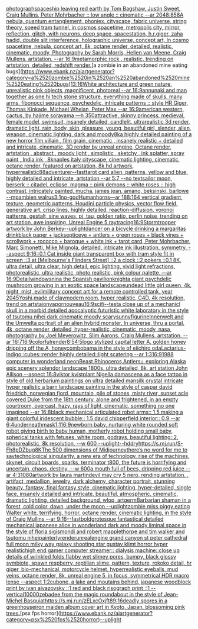 [photograph](https://www.ebank.nz/aiartgenerator?category=photograph)[spaceship leaving red earth by Tom Bagshaw, Justin Sweet, Craig Mullins, Peter Mohrbacher :: low angle :: cinematic --ar 2048:858](https://www.ebank.nz/aiartgenerator?category=spaceship%2520leaving%2520red%2520earth%2520by%2520Tom%2520Bagshaw%2C%2520Justin%2520Sweet%2C%2520Craig%2520Mullins%2C%2520Peter%2520Mohrbacher%2520%3A%3A%2520low%2520angle%2520%3A%3A%2520cinematic%2520--ar%25202048%3A858)[A nebula, quantum entanglement, phoniex, cityscape, fabric universe, string theory, speed tram tunnel, in cosmos spacetime, metropolis city, mirror, reflection, glitch, with neurons, deep space, spacestation, h.r.giger, zaha hadid, double slit interference, holographic universe, concept art, In cosmo spacetime, nebula, concept art, 8k, octane render, detailed, realistic, cinematic, moody, Photography by Sarah Morris, Hellen van Meene, Craig Mullens, artstation, --ar 16:9](https://www.ebank.nz/aiartgenerator?category=A%2520nebula%2C%2520quantum%2520entanglement%2C%2520phoniex%2C%2520cityscape%2C%2520fabric%2520universe%2C%2520string%2520theory%2C%2520speed%2520tram%2520tunnel%2C%2520in%2520cosmos%2520spacetime%2C%2520metropolis%2520city%2C%2520mirror%2C%2520reflection%2C%2520glitch%2C%2520with%2520neurons%2C%2520deep%2520space%2C%2520spacestation%2C%2520h.r.giger%2C%2520zaha%2520hadid%2C%2520double%2520slit%2520interference%2C%2520holographic%2520universe%2C%2520concept%2520art%2C%2520In%2520cosmo%2520spacetime%2C%2520nebula%2C%2520concept%2520art%2C%25208k%2C%2520octane%2520render%2C%2520detailed%2C%2520realistic%2C%2520cinematic%2C%2520moody%2C%2520Photography%2520by%2520Sarah%2520Morris%2C%2520Hellen%2520van%2520Meene%2C%2520Craig%2520Mullens%2C%2520artstation%2C%2520--ar%252016%3A9)[metamorphic rock , realistic, trending on artstation, detailed, redshift render.](https://www.ebank.nz/aiartgenerator?category=metamorphic%2520rock%2520%2C%2520realistic%2C%2520trending%2520on%2520artstation%2C%2520detailed%2C%2520redshift%2520render.)[a zombie in an abandoned mine eating bugs](https://www.ebank.nz/aiartgenerator?category=a%2520zombie%2520in%2520an%2520abandoned%2520mine%2520eating%2520bugs)[13:16](https://www.ebank.nz/aiartgenerator?category=13%3A16)[White architecture and green nature, unrealistic pink objects, magnificent, photoreal --ar 16:9](https://www.ebank.nz/aiartgenerator?category=White%2520architecture%2520and%2520green%2520nature%2C%2520unrealistic%2520pink%2520objects%2C%2520magnificent%2C%2520photoreal%2520--ar%252016%3A9)[annunaki and man together as one hi tech stone structure, everything made of skulls, many arms, fibonocci sequence, psychedelic, intricate patterns :: style HR Giger, Thomas Kinkade, Michael Whelan, Peter Max   --ar 16:9](https://www.ebank.nz/aiartgenerator?category=annunaki%2520and%2520man%2520together%2520as%2520one%2520hi%2520tech%2520stone%2520structure%2C%2520everything%2520made%2520of%2520skulls%2C%2520many%2520arms%2C%2520fibonocci%2520sequence%2C%2520psychedelic%2C%2520intricate%2520patterns%2520%3A%3A%2520style%2520HR%2520Giger%2C%2520Thomas%2520Kinkade%2C%2520Michael%2520Whelan%2C%2520Peter%2520Max%2520%2520%2520--ar%252016%3A9)[american western, cactus, by hajime sorayama —h 350](https://www.ebank.nz/aiartgenerator?category=american%2520western%2C%2520cactus%2C%2520by%2520hajime%2520sorayama%2520%E2%80%94h%2520350)[attractive, skinny princess, medieval, female model, swimsuit, insanely detailed, candlelit, ultrarealistic 3d render, dramatic light, rain, body, skin, pleasure, young, beautiful girl, slender, alien, weapon, cinematic lighting, dark and moody](https://www.ebank.nz/aiartgenerator?category=attractive%2C%2520skinny%2520princess%2C%2520medieval%2C%2520female%2520model%2C%2520swimsuit%2C%2520insanely%2520detailed%2C%2520candlelit%2C%2520ultrarealistic%25203d%2520render%2C%2520dramatic%2520light%2C%2520rain%2C%2520body%2C%2520skin%2C%2520pleasure%2C%2520young%2C%2520beautiful%2520girl%2C%2520slender%2C%2520alien%2C%2520weapon%2C%2520cinematic%2520lighting%2C%2520dark%2520and%2520moody)[8k](https://www.ebank.nz/aiartgenerator?category=8k)[a highly detailed painting of a new horror film villain , film grain, cinematic , insanely realistic + detailed and intricate, cinematic, 3D render by unreal engine, Octane render, artstation , abstract , moody light , simplistic , sketchy , ink splatter, spray paint , India ink , 8k](https://www.ebank.nz/aiartgenerator?category=a%2520highly%2520detailed%2520painting%2520of%2520a%2520new%2520horror%2520film%2520villain%2520%2C%2520film%2520grain%2C%2520cinematic%2520%2C%2520insanely%2520realistic%2520%2B%2520detailed%2520and%2520intricate%2C%2520cinematic%2C%25203D%2520render%2520by%2520unreal%2520engine%2C%2520Octane%2520render%2C%2520artstation%2520%2C%2520abstract%2520%2C%2520moody%2520light%2520%2C%2520simplistic%2520%2C%2520sketchy%2520%2C%2520ink%2520splatter%2C%2520spray%2520paint%2520%2C%2520India%2520ink%2520%2C%25208k)[naples italy cityscape, cinematic lighting, cinematic, octane render, featured on artstation, 8k hd artwork, hyperrealistic](https://www.ebank.nz/aiartgenerator?category=naples%2520italy%2520cityscape%2C%2520cinematic%2520lighting%2C%2520cinematic%2C%2520octane%2520render%2C%2520featured%2520on%2520artstation%2C%25208k%2520hd%2520artwork%2C%2520hyperrealistic)[88](https://www.ebank.nz/aiartgenerator?category=88)[adventurer](https://www.ebank.nz/aiartgenerator?category=adventurer)[--fast](https://www.ebank.nz/aiartgenerator?category=--fast)[tarot card alien, patterns, yellow and blue, highly detailed and intricate, artstation --ar 5:7 --no text](https://www.ebank.nz/aiartgenerator?category=tarot%2520card%2520alien%2C%2520patterns%2C%2520yellow%2520and%2520blue%2C%2520highly%2520detailed%2520and%2520intricate%2C%2520artstation%2520--ar%25205%3A7%2520--no%2520text)[sailor moon, berserk :: citadel, eclipse, magma :: pink demons :: white roses :: high contrast, intricately painted, mucha, james jean, amano, beksinski, barlowe --mp](https://www.ebank.nz/aiartgenerator?category=sailor%2520moon%2C%2520berserk%2520%3A%3A%2520citadel%2C%2520eclipse%2C%2520magma%2520%3A%3A%2520pink%2520demons%2520%3A%3A%2520white%2520roses%2520%3A%3A%2520high%2520contrast%2C%2520intricately%2520painted%2C%2520mucha%2C%2520james%2520jean%2C%2520amano%2C%2520beksinski%2C%2520barlowe%2520--mp)[ambien walrus](https://www.ebank.nz/aiartgenerator?category=ambien%2520walrus)[3:1](https://www.ebank.nz/aiartgenerator?category=3%3A1)[no-god](https://www.ebank.nz/aiartgenerator?category=no-god)[Human](https://www.ebank.nz/aiartgenerator?category=Human)[horns](https://www.ebank.nz/aiartgenerator?category=horns)[—ar 188:164 vertical gradient, texture, geometric patterns, Houdini particle physics, vector flow field, generative art, crisp lines, highly detailed, reaction-diffusion, voronoi patterns, gestalt, sine waves, pi, tau, golden ratio, perlin noise, trending on art station, awe inspiring, Unreal Engine 5 raytracing](https://www.ebank.nz/aiartgenerator?category=%E2%80%94ar%2520188%3A164%2520vertical%2520gradient%2C%2520texture%2C%2520geometric%2520patterns%2C%2520Houdini%2520particle%2520physics%2C%2520vector%2520flow%2520field%2C%2520generative%2520art%2C%2520crisp%2520lines%2C%2520highly%2520detailed%2C%2520reaction-diffusion%2C%2520voronoi%2520patterns%2C%2520gestalt%2C%2520sine%2520waves%2C%2520pi%2C%2520tau%2C%2520golden%2520ratio%2C%2520perlin%2520noise%2C%2520trending%2520on%2520art%2520station%2C%2520awe%2520inspiring%2C%2520Unreal%2520Engine%25205%2520raytracing)[16:9](https://www.ebank.nz/aiartgenerator?category=16%3A9)[Stormtrooper artwork by John Berkey](https://www.ebank.nz/aiartgenerator?category=Stormtrooper%2520artwork%2520by%2520John%2520Berkey)[--uplight](https://www.ebank.nz/aiartgenerator?category=--uplight)[dancer on a bicycle  drinking a margaritas drink](https://www.ebank.nz/aiartgenerator?category=dancer%2520on%2520a%2520bicycle%2520%2520drinking%2520a%2520margaritas%2520drink)[black paper + jacksepticeye + antlers + green roses + black vines + scrollwork + rococco + baroque + white ink + tarot card, Peter Mohrbacher, Marc Simonetti, Mike Mignola, detailed, intricate ink illustration, symmetry. --aspect 9:16](https://www.ebank.nz/aiartgenerator?category=black%2520paper%2520%2B%2520jacksepticeye%2520%2B%2520antlers%2520%2B%2520green%2520roses%2520%2B%2520black%2520vines%2520%2B%2520scrollwork%2520%2B%2520rococco%2520%2B%2520baroque%2520%2B%2520white%2520ink%2520%2B%2520tarot%2520card%2C%2520Peter%2520Mohrbacher%2C%2520Marc%2520Simonetti%2C%2520Mike%2520Mignola%2C%2520detailed%2C%2520intricate%2520ink%2520illustration%2C%2520symmetry.%2520--aspect%25209%3A16)[::0.1 Cat inside giant transparent box with tram style fit in screen ::3 at [Melbourne's Flinders Street] ::2 a clock ::2 pokers ::0.1 8K, ultra detail, ultra clear, high detail, epic lighting, vivid light refractions, photorealistic, ultra realistic, photo realistic, pink colour palette, —ar 16:9](https://www.ebank.nz/aiartgenerator?category=%3A%3A0.1%2520Cat%2520inside%2520giant%2520transparent%2520box%2520with%2520tram%2520style%2520fit%2520in%2520screen%2520%3A%3A3%2520at%2520%5BMelbourne%27s%2520Flinders%2520Street%5D%2520%3A%3A2%2520a%2520clock%2520%3A%3A2%2520pokers%2520%3A%3A0.1%25208K%2C%2520ultra%2520detail%2C%2520ultra%2520clear%2C%2520high%2520detail%2C%2520epic%2520lighting%2C%2520vivid%2520light%2520refractions%2C%2520photorealistic%2C%2520ultra%2520realistic%2C%2520photo%2520realistic%2C%2520pink%2520colour%2520palette%2C%2520%E2%80%94ar%252016%3A9)[Detail](https://www.ebank.nz/aiartgenerator?category=Detail)[windows](https://www.ebank.nz/aiartgenerator?category=windows)[nina the Spanish pavilion](https://www.ebank.nz/aiartgenerator?category=nina%2520the%2520Spanish%2520pavilion)[knight](https://www.ebank.nz/aiartgenerator?category=knight)[a giant psychdelic mushroom growing in an exotic space landscape](https://www.ebank.nz/aiartgenerator?category=a%2520giant%2520psychdelic%2520mushroom%2520growing%2520in%2520an%2520exotic%2520space%2520landscape)[undead little girl queen, 4k, night, mist, evil](https://www.ebank.nz/aiartgenerator?category=undead%2520little%2520girl%2520queen%2C%25204k%2C%2520night%2C%2520mist%2C%2520evil)[military concept art for a remote controlled tank, year 2045](https://www.ebank.nz/aiartgenerator?category=military%2520concept%2520art%2520for%2520a%2520remote%2520controlled%2520tank%2C%2520year%25202045)[Yoshi,made of clay](https://www.ebank.nz/aiartgenerator?category=Yoshi%2Cmade%2520of%2520clay)[modern room, hyper realistic, C4D, 4k resolution, trend on artstaion](https://www.ebank.nz/aiartgenerator?category=modern%2520room%2C%2520hyper%2520realistic%2C%2520C4D%2C%25204k%2520resolution%2C%2520trend%2520on%2520artstaion)[vapor](https://www.ebank.nz/aiartgenerator?category=vapor)[nouveau](https://www.ebank.nz/aiartgenerator?category=nouveau)[16:9](https://www.ebank.nz/aiartgenerator?category=16%3A9)[scifi](https://www.ebank.nz/aiartgenerator?category=scifi)[--test](https://www.ebank.nz/aiartgenerator?category=--test)[a close up of a mechanicl skull in a morbid detailed apocalyptic futuristic white laboratory in the style of tsutomu nihei dark cinematic moody scary](https://www.ebank.nz/aiartgenerator?category=a%2520close%2520up%2520of%2520a%2520mechanicl%2520skull%2520in%2520a%2520morbid%2520detailed%2520apocalyptic%2520futuristic%2520white%2520laboratory%2520in%2520the%2520style%2520of%2520tsutomu%2520nihei%2520dark%2520cinematic%2520moody%2520scary)[sunny](https://www.ebank.nz/aiartgenerator?category=sunny)[figurine](https://www.ebank.nz/aiartgenerator?category=figurine)[Innenwelt and the Umwelt](https://www.ebank.nz/aiartgenerator?category=Innenwelt%2520and%2520the%2520Umwelt)[a portrait of an alien hybrid monster. In universe, thru a portal, 4k, octane render, detailed, hyper-realistic, cinematic, moody, nasa, photography by Joel Meyerowitz, Slim Aarons, Craig Mullens, artstation, --ar 16:7](https://www.ebank.nz/aiartgenerator?category=a%2520portrait%2520of%2520an%2520alien%2520hybrid%2520monster.%2520In%2520universe%2C%2520thru%2520a%2520portal%2C%25204k%2C%2520octane%2520render%2C%2520detailed%2C%2520hyper-realistic%2C%2520cinematic%2C%2520moody%2C%2520nasa%2C%2520photography%2520by%2520Joel%2520Meyerowitz%2C%2520Slim%2520Aarons%2C%2520Craig%2520Mullens%2C%2520artstation%2C%2520--ar%252016%3A7)[16:9](https://www.ebank.nz/aiartgenerator?category=16%3A9)[colorful](https://www.ebank.nz/aiartgenerator?category=colorful)[render](https://www.ebank.nz/aiartgenerator?category=render)[8:5](https://www.ebank.nz/aiartgenerator?category=8%3A5)[4:5](https://www.ebank.nz/aiartgenerator?category=4%3A5)[logo stylized capital letter A, golden honey dripping off the A, honeycomb](https://www.ebank.nz/aiartgenerator?category=logo%2520stylized%2520capital%2520letter%2520A%2C%2520golden%2520honey%2520dripping%2520off%2520the%2520A%2C%2520honeycomb)[obama in the style of eiichiro oda](https://www.ebank.nz/aiartgenerator?category=obama%2520in%2520the%2520style%2520of%2520eiichiro%2520oda)[Lactarius-Indigo::cubes::render highly detailed::light scatering --ar 1:3](https://www.ebank.nz/aiartgenerator?category=Lactarius-Indigo%3A%3Acubes%3A%3Arender%2520highly%2520detailed%3A%3Alight%2520scatering%2520--ar%25201%3A3)[16:9](https://www.ebank.nz/aiartgenerator?category=16%3A9)[1988 computer in wonderland neon](https://www.ebank.nz/aiartgenerator?category=1988%2520computer%2520in%2520wonderland%2520neon)[Beast,Rhinoceros,Antlers」](https://www.ebank.nz/aiartgenerator?category=Beast%2CRhinoceros%2CAntlers%E3%80%8D)[exploring Alaska epic scenery splendor landscape 1800s, ultra detailed, 8k, art station John Allison  --aspect 16:8](https://www.ebank.nz/aiartgenerator?category=exploring%2520Alaska%2520epic%2520scenery%2520splendor%2520landscape%25201800s%2C%2520ultra%2520detailed%2C%25208k%2C%2520art%2520station%2520John%2520Allison%2520%2520--aspect%252016%3A8)[viktor kvist](https://www.ebank.nz/aiartgenerator?category=viktor%2520kvist)[plant Nigella damascena as a face tattoo in style of old herbarium paintings on ultra detailed man](https://www.ebank.nz/aiartgenerator?category=plant%2520Nigella%2520damascena%2520as%2520a%2520face%2520tattoo%2520in%2520style%2520of%2520old%2520herbarium%2520paintings%2520on%2520ultra%2520detailed%2520man)[silk crystal intricate hyper realistic a barn landscape painting in the style of caspar david friedrich, norwegian fjord, mountain, pile of stones, misty river, sunset acle covered Duke from the 18th century, alone and frightened, in an empty courtroom, overcast, hazy, rays of light, cinematic, something no one imagined --ar 16:8](https://www.ebank.nz/aiartgenerator?category=silk%2520crystal%2520intricate%2520hyper%2520realistic%2520a%2520barn%2520landscape%2520painting%2520in%2520the%2520style%2520of%2520caspar%2520david%2520friedrich%2C%2520norwegian%2520fjord%2C%2520mountain%2C%2520pile%2520of%2520stones%2C%2520misty%2520river%2C%2520sunset%2520acle%2520covered%2520Duke%2520from%2520the%252018th%2520century%2C%2520alone%2520and%2520frightened%2C%2520in%2520an%2520empty%2520courtroom%2C%2520overcast%2C%2520hazy%2C%2520rays%2520of%2520light%2C%2520cinematic%2C%2520something%2520no%2520one%2520imagined%2520--ar%252016%3A8)[black mechanical articulated robot arms:: 1.5 making a giant colorful  iridescent bubble:: 1.5 david chipperfield interior:: 0.9  --ar 6:4](https://www.ebank.nz/aiartgenerator?category=black%2520mechanical%2520articulated%2520robot%2520arms%3A%3A%25201.5%2520making%2520a%2520giant%2520colorful%2520%2520iridescent%2520bubble%3A%3A%25201.5%2520david%2520chipperfield%2520interior%3A%3A%25200.9%2520%2520--ar%25206%3A4)[underneath](https://www.ebank.nz/aiartgenerator?category=underneath)[mask](https://www.ebank.nz/aiartgenerator?category=mask)[1:1](https://www.ebank.nz/aiartgenerator?category=1%3A1)[16:9](https://www.ebank.nz/aiartgenerator?category=16%3A9)[newborn baby, nurturing white rounded soft robot giving birth to baby human, motherly robot holding small baby, spherical tanks with fetuses, white room, godrays, beautiful lighting::2, photorealistic, 8k resolution, --w 600 --uplight](https://www.ebank.nz/aiartgenerator?category=newborn%2520baby%2C%2520nurturing%2520white%2520rounded%2520soft%2520robot%2520giving%2520birth%2520to%2520baby%2520human%2C%2520motherly%2520robot%2520holding%2520small%2520baby%2C%2520spherical%2520tanks%2520with%2520fetuses%2C%2520white%2520room%2C%2520godrays%2C%2520beautiful%2520lighting%3A%3A2%2C%2520photorealistic%2C%25208k%2520resolution%2C%2520--w%2520600%2520--uplight)[--hd](https://www.ebank.nz/aiartgenerator?category=--hd)[dry](https://www.ebank.nz/aiartgenerator?category=dry)[<https://s.mj.run/S-Fh8pDZbug>](https://www.ebank.nz/aiartgenerator?category=%3Chttps%3A//s.mj.run/S-Fh8pDZbug%3E)[8K](https://www.ebank.nz/aiartgenerator?category=8K)[The 500 dimensions of Midjourney](https://www.ebank.nz/aiartgenerator?category=The%2520500%2520dimensions%2520of%2520Midjourney)[there’s no word for me to say](https://www.ebank.nz/aiartgenerator?category=there%E2%80%99s%2520no%2520word%2520for%2520me%2520to%2520say)[technological singularity, a new era of technology, rise of the machines, skynet, circuit boards, sparks, terminator t800, the future is horrifying and uncertain, chaos, destiny, --w 600](https://www.ebank.nz/aiartgenerator?category=technological%2520singularity%2C%2520a%2520new%2520era%2520of%2520technology%2C%2520rise%2520of%2520the%2520machines%2C%2520skynet%2C%2520circuit%2520boards%2C%2520sparks%2C%2520terminator%2520t800%2C%2520the%2520future%2520is%2520horrifying%2520and%2520uncertain%2C%2520chaos%2C%2520destiny%2C%2520--w%2520600)[a mouth full of bees, dripping red juice --ar 4:3](https://www.ebank.nz/aiartgenerator?category=a%2520mouth%2520full%2520of%2520bees%2C%2520dripping%2520red%2520juice%2520--ar%25204%3A3)[1080](https://www.ebank.nz/aiartgenerator?category=1080)[artwork by laura martin](https://www.ebank.nz/aiartgenerator?category=artwork%2520by%2520laura%2520martin)[devil may cry 5 nero, rending artstation, , artifact, medallion, jewelry, dark alchemy, character portrait, stunning beauty, fantasy, final fantasy style, cinematic lighting, hyper-detailed, single face, insanely detailed and intricate, beautiful, atmospheric, cinematic, dramatic lighting, detailed background, wlop, artgerm](https://www.ebank.nz/aiartgenerator?category=devil%2520may%2520cry%25205%2520nero%2C%2520rending%2520artstation%2C%2520%2C%2520artifact%2C%2520medallion%2C%2520jewelry%2C%2520dark%2520alchemy%2C%2520character%2520portrait%2C%2520stunning%2520beauty%2C%2520fantasy%2C%2520final%2520fantasy%2520style%2C%2520cinematic%2520lighting%2C%2520hyper-detailed%2C%2520single%2520face%2C%2520insanely%2520detailed%2520and%2520intricate%2C%2520beautiful%2C%2520atmospheric%2C%2520cinematic%2C%2520dramatic%2520lighting%2C%2520detailed%2520background%2C%2520wlop%2C%2520artgerm)[Barbarian shaman in a forest, cold color, dawn, under the moon --uplight](https://www.ebank.nz/aiartgenerator?category=Barbarian%2520shaman%2520in%2520a%2520forest%2C%2520cold%2520color%2C%2520dawn%2C%2520under%2520the%2520moon%2520--uplight)[zombie miss piggy eating Walter white, terrifying, horror, octane render, cinematic lighting, in the style of Craig Mullins --ar 9:16](https://www.ebank.nz/aiartgenerator?category=zombie%2520miss%2520piggy%2520eating%2520Walter%2520white%2C%2520terrifying%2C%2520horror%2C%2520octane%2520render%2C%2520cinematic%2520lighting%2C%2520in%2520the%2520style%2520of%2520Craig%2520Mullins%2520--ar%25209%3A16)[--fast](https://www.ebank.nz/aiartgenerator?category=--fast)[bold](https://www.ebank.nz/aiartgenerator?category=bold)[grotesque fantastical detailed mechanical japanese alice in wonderland dark and moody liminal space in the style of floria sigismondi and robert mapplethorpe and tim walker and tsutomu nihei](https://www.ebank.nz/aiartgenerator?category=grotesque%2520fantastical%2520detailed%2520mechanical%2520japanese%2520alice%2520in%2520wonderland%2520dark%2520and%2520moody%2520liminal%2520space%2520in%2520the%2520style%2520of%2520floria%2520sigismondi%2520and%2520robert%2520mapplethorpe%2520and%2520tim%2520walker%2520and%2520tsutomu%2520nihei)[painterly](https://www.ebank.nz/aiartgenerator?category=painterly)[render](https://www.ebank.nz/aiartgenerator?category=render)[unrealengine  grand canyon st peter cathedral full moon milky way galaxy shooting star gustav klimt horror hyper realistic](https://www.ebank.nz/aiartgenerator?category=unrealengine%2520%2520grand%2520canyon%2520st%2520peter%2520cathedral%2520full%2520moon%2520milky%2520way%2520galaxy%2520shooting%2520star%2520gustav%2520klimt%2520horror%2520hyper%2520realistic)[high end gamer computer streamer:: dialysis machine::](https://www.ebank.nz/aiartgenerator?category=high%2520end%2520gamer%2520computer%2520streamer%3A%3A%2520dialysis%2520machine%3A%3A)[close up details of wrinkled folds flabby wet slimey pores, bumpy, black glossy symbiote, spawn respberry, reptilian slime, pattern, texture, rokoko detail, hr giger, bio-mechanical, motorcycle helmet, hyperrealistic eyeballs, mud veins, octane render, 8k, unreal engine 5, in focus, symmetrical HDR macro lense --aspect 1:2](https://www.ebank.nz/aiartgenerator?category=close%2520up%2520details%2520of%2520wrinkled%2520folds%2520flabby%2520wet%2520slimey%2520pores%2C%2520bumpy%2C%2520black%2520glossy%2520symbiote%2C%2520spawn%2520respberry%2C%2520reptilian%2520slime%2C%2520pattern%2C%2520texture%2C%2520rokoko%2520detail%2C%2520hr%2520giger%2C%2520bio-mechanical%2C%2520motorcycle%2520helmet%2C%2520hyperrealistic%2520eyeballs%2C%2520mud%2520veins%2C%2520octane%2520render%2C%25208k%2C%2520unreal%2520engine%25205%2C%2520in%2520focus%2C%2520symmetrical%2520HDR%2520macro%2520lense%2520--aspect%25201%3A2)[cubone, a lake and moutains behind, japanese woodblock print by ivan aivazovsky ::1 red and black risograph print ::1 --vertical](https://www.ebank.nz/aiartgenerator?category=cubone%2C%2520a%2520lake%2520and%2520moutains%2520behind%2C%2520japanese%2520woodblock%2520print%2520by%2520ivan%2520aivazovsky%2520%3A%3A1%2520red%2520and%2520black%2520risograph%2520print%2520%3A%3A1%2520--vertical)[10000](https://www.ebank.nz/aiartgenerator?category=10000)[zebadee from the magic roundabout in the style of Jean-Michel Basquiat](https://www.ebank.nz/aiartgenerator?category=zebadee%2520from%2520the%2520magic%2520roundabout%2520in%2520the%2520style%2520of%2520Jean-Michel%2520Basquiat)[<https://s.mj.run/zELxcOxjft8>](https://www.ebank.nz/aiartgenerator?category=%3Chttps%3A//s.mj.run/zELxcOxjft8%3E)[9:16](https://www.ebank.nz/aiartgenerator?category=9%3A16)[deadly spores in a greenhouse](https://www.ebank.nz/aiartgenerator?category=deadly%2520spores%2520in%2520a%2520greenhouse)[iron maiden album cover art in Kyoto, Japan. blossoming pink trees.](https://www.ebank.nz/aiartgenerator?category=iron%2520maiden%2520album%2520cover%2520art%2520in%2520Kyoto%2C%2520Japan.%2520blossoming%2520pink%2520trees.)[psx fps horror](https://www.ebank.nz/aiartgenerator?category=psx%2520fps%2520horror)[--uplight](https://www.ebank.nz/aiartgenerator?category=--uplight)